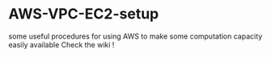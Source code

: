 # AWS-VPC-EC2-setup
some useful procedures for using AWS to make some computation capacity easily available
Check the wiki !
